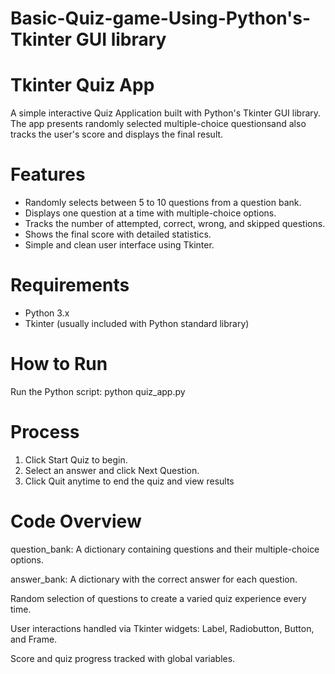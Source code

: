 # Basic-Quiz-game-Using-Python's-Tkinter GUI library

# Tkinter Quiz App
A simple interactive Quiz Application built with Python's Tkinter GUI library.  
The app presents randomly selected multiple-choice questionsand also tracks the user's score and displays the final result.

# Features
- Randomly selects between 5 to 10 questions from a question bank.
- Displays one question at a time with multiple-choice options.
- Tracks the number of attempted, correct, wrong, and skipped questions.
- Shows the final score with detailed statistics.
- Simple and clean user interface using Tkinter.

# Requirements
- Python 3.x
- Tkinter (usually included with Python standard library)

# How to Run
Run the Python script: python quiz_app.py

# Process
1) Click Start Quiz to begin.
2) Select an answer and click Next Question.
3) Click Quit anytime to end the quiz and view results

# Code Overview
question_bank: A dictionary containing questions and their multiple-choice options.

answer_bank: A dictionary with the correct answer for each question.

Random selection of questions to create a varied quiz experience every time.

User interactions handled via Tkinter widgets: Label, Radiobutton, Button, and Frame.

Score and quiz progress tracked with global variables.

